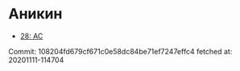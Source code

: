 # Аникин
- [28: AC](28.md)

Commit: 108204fd679cf671c0e58dc84be71ef7247effc4
 fetched at: 20201111-114704

